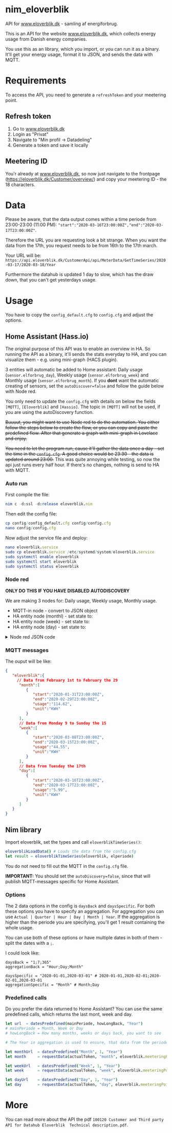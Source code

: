 # nim_eloverblik
API for www.eloverblik.dk - samling af energiforbrug.

This is an API for the website www.eloverblik.dk, which collects energy usage from Danish energy companies.

You use this as an library, which you import, or you can run it as a binary. It'll get your energy usage, format it to JSON, and sends the data with MQTT.

# Requirements
To access the API, you need to generate a `refreshToken` and your meetering point.


## Refresh token
1) Go to www.eloverblik.dk
2) Login as "Privat"
3) Navigate to "Min profil -> Datadeling"
4) Generate a token and save it locally

## Meetering ID
You'r already at www.eloverblik.dk, so now just navigate to the frontpage (https://eloverblik.dk/Customer/overview/) and copy your meetering ID - the 18 characters.

# Data
Please be aware, that the data output comes within a time periode from 23:00-23:00 (11:00 PM): `"start":"2020-03-16T23:00:00Z","end":"2020-03-17T23:00:00Z"`.

Therefore the URL you are requesting look a bit strange. When you want the data from the 17th, you request needs to be from 16th to the 17th march.

Your URL will be: `https://api.eloverblik.dk/CustomerApi/api/MeterData/GetTimeSeries/2020-03-17/2020-03-18/Year`

Furthermore the datahub is updated 1 day to slow, which has the draw down, that you can't get yesterdays usage.


# Usage
You have to copy the `config_default.cfg` to `config.cfg` and adjust the options.


## Home Assistant (Hass.io)
The original purpose of this API was to enable an overview in HA. So running the API as a binary, it'll sends the stats everyday to HA, and you can visualize them - e.g. using mini-graph (HACS plugin).

3 entities will automatic be added to Home assistant: Daily usage (`sensor.elforbrug_day`), Weekly usage (`sensor.elforbrug_week`) and Monthly usage (`sensor.elforbrug_month`). If you **dont** want the automatic creating of sensors, set the `autoDiscover=false` and follow the guide below with Node red.

You only need to update the `config.cfg` with details on below the fields `[MQTT]`, `[Eloverblik]` and `[Hassio]`. The topic in `[MQTT]` will not be used, if you are using the autoDiscovery function.

~~Buuuut, you might want to use Node red to do the automation. You either follow the steps below to create the flow, or you can copy and paste the predefined flow. After that generate a graph with mini-graph in Lovelace and enjoy.~~

~~You need to let the program run, cause it'll gather the data once a day - set the time in the `config.cfg`. A good choice would be 23:30 - the data is updated around 23:00.~~ This was quite annoying while testing, so now the api just runs every half hour. If there's no changes, nothing is send to HA with MQTT.

### Auto run

First compile the file:
```nim
nim c -d:ssl -d:release eloverblik.nim
```

Then edit the config file:
```nim
cp config/config_default.cfg config/config.cfg
nano config/config.cfg
```

Now adjust the service file and deploy:
```nim
nano eloverblik.service
sudo cp eloverblik.service /etc/systemd/system/eloverblik.service
sudo systemctl enable eloverblik
sudo systemctl start eloverblik
sudo systemctl status eloverblik
```


### Node red

**ONLY DO THIS IF YOU HAVE DISABLED AUTODISCOVERY**

We are making 3 nodes for: Daily usage, Weekly usage, Monthly usage.

* MQTT-in node - convert to JSON object
* HA entity node (monthl) - set state to:
* HA entity node (week) - set state to:
* HA entity node (day) - set state to:

<details><summary>Node red JSON code</summary>

```json
[
    {
        "id": "5ea40d22.fd6134",
        "type": "mqtt in",
        "z": "f9f7e30c.acb0a",
        "name": "",
        "topic": "eloverblik",
        "qos": "2",
        "datatype": "json",
        "broker": "6e85e811.77a988",
        "x": 160,
        "y": 220,
        "wires": [
            [
                "875fd707.470408",
                "3f11ef06.a67ae",
                "37c6eb5c.e52be4"
            ]
        ]
    },
    {
        "id": "875fd707.470408",
        "type": "ha-entity",
        "z": "f9f7e30c.acb0a",
        "name": "Eloverblik Month",
        "server": "b95e3a52.453dc8",
        "version": 1,
        "debugenabled": true,
        "outputs": 1,
        "entityType": "sensor",
        "config": [
            {
                "property": "name",
                "value": "eloverblik_month"
            },
            {
                "property": "device_class",
                "value": ""
            },
            {
                "property": "icon",
                "value": ""
            },
            {
                "property": "unit_of_measurement",
                "value": ""
            }
        ],
        "state": "payload.eloverblik.month.0.usage",
        "stateType": "msg",
        "attributes": [
            {
                "property": "start",
                "value": "payload.eloverblik.month.0.start",
                "valueType": "msg"
            },
            {
                "property": "end",
                "value": "payload.eloverblik.month.0.end",
                "valueType": "msg"
            }
        ],
        "resend": true,
        "outputLocation": "",
        "outputLocationType": "none",
        "inputOverride": "allow",
        "x": 450,
        "y": 160,
        "wires": [
            []
        ]
    },
    {
        "id": "3f11ef06.a67ae",
        "type": "ha-entity",
        "z": "f9f7e30c.acb0a",
        "name": "Eloverblik Week",
        "server": "b95e3a52.453dc8",
        "version": 1,
        "debugenabled": true,
        "outputs": 1,
        "entityType": "sensor",
        "config": [
            {
                "property": "name",
                "value": "eloverblik_week"
            },
            {
                "property": "device_class",
                "value": ""
            },
            {
                "property": "icon",
                "value": ""
            },
            {
                "property": "unit_of_measurement",
                "value": ""
            }
        ],
        "state": "payload.eloverblik.week.0.usage",
        "stateType": "msg",
        "attributes": [
            {
                "property": "start",
                "value": "payload.eloverblik.week.0.start",
                "valueType": "msg"
            },
            {
                "property": "end",
                "value": "payload.eloverblik.week.0.end",
                "valueType": "msg"
            }
        ],
        "resend": true,
        "outputLocation": "",
        "outputLocationType": "none",
        "inputOverride": "allow",
        "x": 440,
        "y": 220,
        "wires": [
            []
        ]
    },
    {
        "id": "37c6eb5c.e52be4",
        "type": "ha-entity",
        "z": "f9f7e30c.acb0a",
        "name": "Eloverblik Day",
        "server": "b95e3a52.453dc8",
        "version": 1,
        "debugenabled": true,
        "outputs": 1,
        "entityType": "sensor",
        "config": [
            {
                "property": "name",
                "value": "eloverblik_day"
            },
            {
                "property": "device_class",
                "value": ""
            },
            {
                "property": "icon",
                "value": ""
            },
            {
                "property": "unit_of_measurement",
                "value": ""
            }
        ],
        "state": "payload.eloverblik.day.0.usage",
        "stateType": "msg",
        "attributes": [
            {
                "property": "start",
                "value": "payload.eloverblik.day.0.start",
                "valueType": "msg"
            },
            {
                "property": "end",
                "value": "payload.eloverblik.day.0.end",
                "valueType": "msg"
            }
        ],
        "resend": true,
        "outputLocation": "",
        "outputLocationType": "none",
        "inputOverride": "allow",
        "x": 440,
        "y": 280,
        "wires": [
            []
        ]
    },
    {
        "id": "6e85e811.77a988",
        "type": "mqtt-broker",
        "z": "",
        "name": "Main MQTT",
        "broker": "192.168.1.100",
        "port": "1883",
        "clientid": "noderedmqtt",
        "usetls": false,
        "compatmode": false,
        "keepalive": "60",
        "cleansession": true,
        "birthTopic": "",
        "birthQos": "0",
        "birthPayload": "",
        "closeTopic": "",
        "closeQos": "0",
        "closePayload": "",
        "willTopic": "",
        "willQos": "0",
        "willPayload": ""
    },
    {
        "id": "b95a2a52.433dc8",
        "type": "server",
        "z": "",
        "name": "Home Assistant",
        "legacy": false,
        "addon": true,
        "rejectUnauthorizedCerts": true,
        "ha_boolean": "y|yes|true|on|home|open",
        "connectionDelay": true,
        "cacheJson": true
    }
]
```

</details>

### MQTT messages
The ouput will be like:
```json
{
   "eloverblik":{
     // Data from February 1st to February the 29
      "month":[
         {
            "start":"2020-01-31T23:00:00Z",
            "end":"2020-02-29T23:00:00Z",
            "usage":"114.62",
            "unit":"KWH"
         }
      ],
      // Data from Monday 9 to Sunday the 15
      "week":[
         {
            "start":"2020-03-08T23:00:00Z",
            "end":"2020-03-15T23:00:00Z",
            "usage":"44.55",
            "unit":"KWH"
         }
      ],
      // Data from Tuesday the 17th
      "day":[
         {
            "start":"2020-03-16T23:00:00Z",
            "end":"2020-03-17T23:00:00Z",
            "usage":"5.99",
            "unit":"KWH"
         }
      ]
   }
}
```


## Nim library

Import eloverblik, set the types and call `eloverblikTimeSeries()`:

```nim
eloverblikLoadData() # Loads the data from the config.cfg
let result = eloverblikTimeSeries(eloverblik, elperiode)
```

You do not need to fill out the MQTT in the `config.cfg` file.

**IMPORTANT:** You should set the `autoDiscovery=false`, since that will publish MQTT-messages specific for Home Assistant.

### Options

The 2 data options in the config is `daysBack` and `daysSpecific`. For both these options you have to specify an aggregation.
For aggregation you can use `Actual | Quarter | Hour | Day | Month | Year`. If the aggregation is higher than the periode you are specifying, you'll get 1 result containing the whole usage.

You can use both of these options or have multiple dates in both of them - split the dates with a `;`.

I could look like:
```config
daysBack = "1;7;365"
aggregationBack = "Hour;Day;Month"

daysSpecific = "2020-01-01,2020-03-01" # 2020-01-01,2020-02-01;2020-02-01,2020-03-01
aggregationSpecific = "Month" # Month;Day
```

### Predefined calls

Do you prefer the data returned to Home Assistant? You can use the same predefined calls, which returns the last mont, week and day.

```nim
let url  = datesPredefined(mainPeriode, howLongBack, "Year")
# mainPeriode = Month, Week or Day
# howLongBack = How many months, weeks or days back, you want to see
```
```nim
# The Year in aggregation is used to ensure, that data from the periode is used

let monthUrl  = datesPredefined("Month", 1, "Year")
let month     = requestData(actualToken, "month", eloverblik.meeteringPoint, monthUrl)

let weekUrl   = datesPredefined("Week", 1, "Year")
let week      = requestData(actualToken, "week", eloverblik.meeteringPoint, weekUrl)

let dayUrl    = datesPredefined("Day", 1, "Year")
let day       = requestData(actualToken, "day", eloverblik.meeteringPoint, dayUrl)
```

# More
You can read more about the API the pdf `100120 Customer and Third party API for Datahub Eloverblik  Technical description.pdf`.
